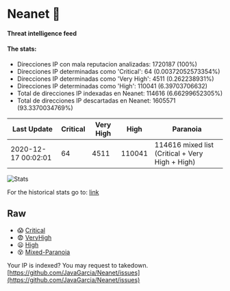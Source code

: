 # Neanet :hocho:
#### Threat intelligence feed
#### The stats:

- Direcciones IP con mala reputacion analizadas: 1720187 (100%)
- Direcciones IP determinadas como 'Critical':  64 (0.00372052573354%)
- Direcciones IP determinadas como 'Very High':  4511 (0.262238931%)
- Direcciones IP determinadas como 'High':  110041 (6.39703706632)
- Total de direcciones IP indexadas en Neanet:  114616 (6.66299652305%)
- Total de direcciones IP descartadas en Neanet:  1605571 (93.3370034769%)

| Last Update | Critical | Very High | High | Paranoia |
| --- | --- | --- | --- | --- |
| 2020-12-17 00:02:01 | 64 | 4511 | 110041 | 114616 mixed list (Critical + Very High + High)|

![Stats](https://docs.google.com/spreadsheets/d/e/2PACX-1vSnaNMIXVabIpDJjufMlzH7poXnshF3mgd8Is1g9ytUEzVsP5my4Trn8f-xkoLLQ38xpL3HtmUexLo6/pubchart?oid=501124687&format=image)

For the historical stats go to: [link](/stats.csv)
## Raw
- :scream: [Critical](https://raw.githubusercontent.com/JavaGarcia/Neanet/master/blacklists/neanet_critical.txt)
- :fearful: [VeryHigh](https://raw.githubusercontent.com/JavaGarcia/Neanet/master/blacklists/neanet_veryHigh.txtt)
- :frowning: [High](https://raw.githubusercontent.com/JavaGarcia/Neanet/master/blacklists/neanet_high.txt)
- :dizzy_face: [Mixed-Paranoia](https://raw.githubusercontent.com/JavaGarcia/Neanet/master/blacklists/neanet_all.txt)


Your IP is indexed? You may request to takedown. [https://github.com/JavaGarcia/Neanet/issues](https://github.com/JavaGarcia/Neanet/issues)













































































































































































































































































































































































































































































































































































































































































































































































































































































































































































































































































































































































































































































































































































































































































































































































































































































































































































































































































































































































































































































































































































































































































































































































































































































































































































































































































































































































































































































































































